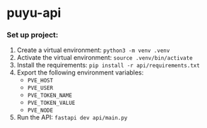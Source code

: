 # puyu-api

### Set up project:

1. Create a virtual environment: `python3 -m venv .venv`
2. Activate the virtual environment: `source .venv/bin/activate`
3. Install the requirements: `pip install -r api/requirements.txt`
4. Export the following environment variables:
    - `PVE_HOST`
    - `PVE_USER`
    - `PVE_TOKEN_NAME`
    - `PVE_TOKEN_VALUE`
    - `PVE_NODE`
5. Run the API: `fastapi dev api/main.py`
